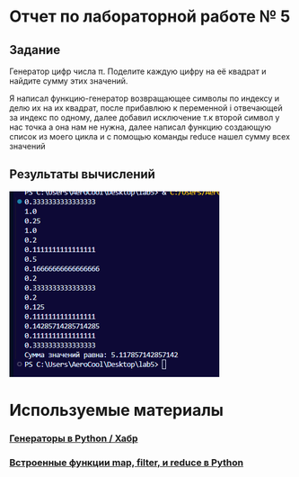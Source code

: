 # Отчет по лабораторной работе № 5
## Задание
Генератор цифр числа π. Поделите каждую цифру на её квадрат и найдите сумму этих значений.<br>

Я написал функцию-генератор возвращающее символы по индексу и делю их на их квадрат, после прибавлюю к переменной i отвечающей за индекс по одному, далее добавил исключение т.к второй символ у нас точка а она нам не нужна, далее написал функцию создающую список из моего цикла и с помощью команды reduce нашел сумму всех значений
## Результаты вычислений
![alt text](image.png)
# Используемые материалы
### [Генераторы в Python / Хабр](https://habr.com/ru/articles/866616/)
### [Встроенные функции map, filter, и reduce в Python](https://pyhub.ru/python-advanced/lecture-10-32-69/)